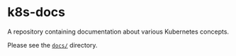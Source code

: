 # k8s-docs

A repository containing documentation about various Kubernetes concepts. 

Please see the [`docs/`](./docs) directory.
